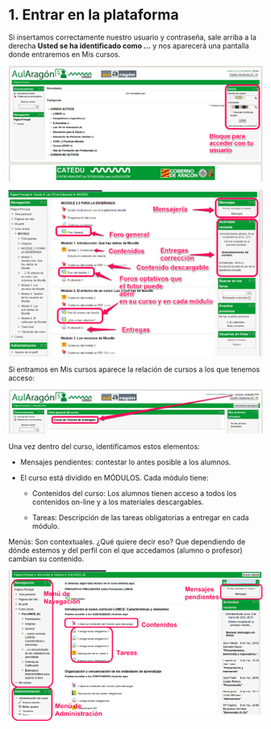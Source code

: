 
# 1. Entrar en la plataforma

Si insertamos correctamente nuestro usuario y contraseña, sale arriba a la derecha **Usted se ha identificado como ...** y nos aparecerá una pantalla donde entraremos en Mis cursos.

![](img/image17.png)

![](img/image00.png)

Si entramos en Mis cursos aparece la relación de cursos a los que tenemos acceso:

![](img/image07.png)

Una vez dentro del curso, identificamos estos elementos:

* Mensajes pendientes: contestar lo antes posible a los alumnos.

* El curso está dividido en MÓDULOS. Cada módulo tiene:

    * Contenidos del curso: Los alumnos tienen acceso a todos los contenidos on-line y a los materiales descargables.

    * Tareas: Descripción de las tareas obligatorias a entregar en cada módulo.

Menús: Son contextuales. ¿Qué quiere decir eso? Que dependiendo de dónde estemos y del perfil con el que accedamos (alumno o profesor) cambian su contenido.

![](img/image03.png)


